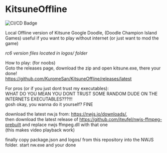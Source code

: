 # KitsuneOffline

![CI/CD Badge](https://github.com/thecoder08/KitsuneOffline/actions/workflows/buildnw.yml/badge.svg)

Local Offline version of Kitsune Google Doodle, (Doodle Champion Island Games) 
useful if you want to play without internet (or just want to mod the game)

*rc6 version files located in logos/ folder*

How to play: (for noobs)  
Goto the releases page, download the zip and open kitsune.exe, there your done!   
https://github.com/KuromeSan/KitsuneOffline/releases/latest   
   
For pros (or if you just dont trust my executables):   
WHAT DO YOU MEAN YOU DONT TRUST SOME RANDOM DUDE ON THE INTERNETS EXECUTABLES???!!!    
gosh okay, you wanna do it yourself? FINE    
    
download the latest nw.js from: https://nwjs.io/downloads/,   
then download the latest release of https://github.com/iteufel/nwjs-ffmpeg-prebuilt and replace nwjs ffmpeg.dll with that one   
(this makes video playback work)    
   
finally copy package.json and logos/ from this repository into the NWJS folder. start nw.exe and your done   
   
